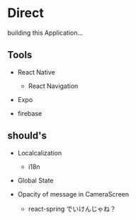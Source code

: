 # Direct

building this Application...

## Tools

- React Native

  - React Navigation

- Expo

- firebase

## should's

- Localcalization

  - i18n

- Global State

- Opacity of message in CameraScreen

  - react-spring でいけんじゃね？
